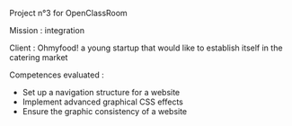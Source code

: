 Project n°3 for OpenClassRoom

Mission : integration

Client : Ohmyfood! a young startup that would like to establish itself in the catering market

Competences evaluated :
  - Set up a navigation structure for a website
  - Implement advanced graphical CSS effects
  - Ensure the graphic consistency of a website
